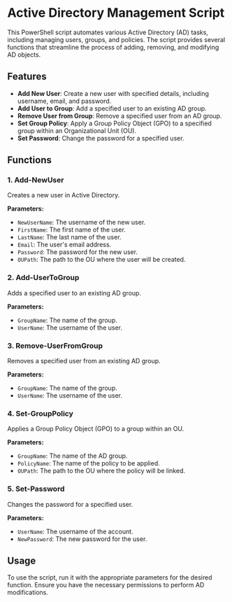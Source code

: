 # Active Directory Management Script

This PowerShell script automates various Active Directory (AD) tasks, including managing users, groups, and policies. The script provides several functions that streamline the process of adding, removing, and modifying AD objects.

## Features

- **Add New User**: Create a new user with specified details, including username, email, and password.
- **Add User to Group**: Add a specified user to an existing AD group.
- **Remove User from Group**: Remove a specified user from an AD group.
- **Set Group Policy**: Apply a Group Policy Object (GPO) to a specified group within an Organizational Unit (OU).
- **Set Password**: Change the password for a specified user.

## Functions

### 1. Add-NewUser
Creates a new user in Active Directory.

**Parameters:**
- `NewUserName`: The username of the new user.
- `FirstName`: The first name of the user.
- `LastName`: The last name of the user.
- `Email`: The user's email address.
- `Password`: The password for the new user.
- `OUPath`: The path to the OU where the user will be created.

### 2. Add-UserToGroup
Adds a specified user to an existing AD group.

**Parameters:**
- `GroupName`: The name of the group.
- `UserName`: The username of the user.

### 3. Remove-UserFromGroup
Removes a specified user from an existing AD group.

**Parameters:**
- `GroupName`: The name of the group.
- `UserName`: The username of the user.

### 4. Set-GroupPolicy
Applies a Group Policy Object (GPO) to a group within an OU.

**Parameters:**
- `GroupName`: The name of the AD group.
- `PolicyName`: The name of the policy to be applied.
- `OUPath`: The path to the OU where the policy will be linked.

### 5. Set-Password
Changes the password for a specified user.

**Parameters:**
- `UserName`: The username of the account.
- `NewPassword`: The new password for the user.

## Usage
To use the script, run it with the appropriate parameters for the desired function. Ensure you have the necessary permissions to perform AD modifications.
